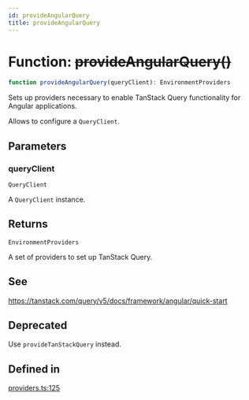 ```yaml
---
id: provideAngularQuery
title: provideAngularQuery
---
```


# Function: ~~provideAngularQuery()~~

```ts
function provideAngularQuery(queryClient): EnvironmentProviders
```

Sets up providers necessary to enable TanStack Query functionality for Angular applications.

Allows to configure a `QueryClient`.

## Parameters

### queryClient

`QueryClient`

A `QueryClient` instance.

## Returns

`EnvironmentProviders`

A set of providers to set up TanStack Query.

## See

https://tanstack.com/query/v5/docs/framework/angular/quick-start

## Deprecated

Use `provideTanStackQuery` instead.

## Defined in

[providers.ts:125](https://github.com/TanStack/query/blob/main/packages/angular-query-experimental/src/providers.ts#L125)

